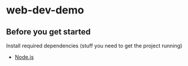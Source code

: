 # web-dev-demo

## Before you get started
Install required dependencies (stuff you need to get the project running)

- [Node.js](https://nodejs.org/en/)
